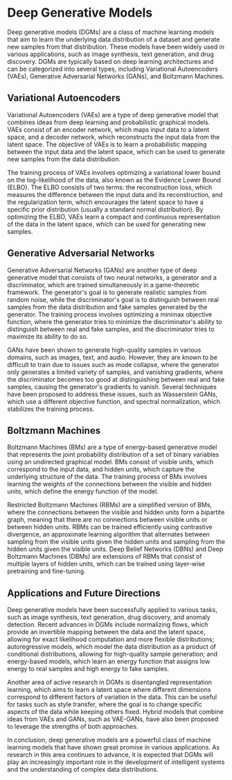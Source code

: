 # Deep Generative Models

Deep generative models (DGMs) are a class of machine learning models that aim to learn the underlying data distribution of a dataset and generate new samples from that distribution. These models have been widely used in various applications, such as image synthesis, text generation, and drug discovery. DGMs are typically based on deep learning architectures and can be categorized into several types, including Variational Autoencoders (VAEs), Generative Adversarial Networks (GANs), and Boltzmann Machines.

## Variational Autoencoders

Variational Autoencoders (VAEs) are a type of deep generative model that combines ideas from deep learning and probabilistic graphical models. VAEs consist of an encoder network, which maps input data to a latent space, and a decoder network, which reconstructs the input data from the latent space. The objective of VAEs is to learn a probabilistic mapping between the input data and the latent space, which can be used to generate new samples from the data distribution.

The training process of VAEs involves optimizing a variational lower bound on the log-likelihood of the data, also known as the Evidence Lower Bound (ELBO). The ELBO consists of two terms: the reconstruction loss, which measures the difference between the input data and its reconstruction, and the regularization term, which encourages the latent space to have a specific prior distribution (usually a standard normal distribution). By optimizing the ELBO, VAEs learn a compact and continuous representation of the data in the latent space, which can be used for generating new samples.

## Generative Adversarial Networks

Generative Adversarial Networks (GANs) are another type of deep generative model that consists of two neural networks, a generator and a discriminator, which are trained simultaneously in a game-theoretic framework. The generator's goal is to generate realistic samples from random noise, while the discriminator's goal is to distinguish between real samples from the data distribution and fake samples generated by the generator. The training process involves optimizing a minimax objective function, where the generator tries to minimize the discriminator's ability to distinguish between real and fake samples, and the discriminator tries to maximize its ability to do so.

GANs have been shown to generate high-quality samples in various domains, such as images, text, and audio. However, they are known to be difficult to train due to issues such as mode collapse, where the generator only generates a limited variety of samples, and vanishing gradients, where the discriminator becomes too good at distinguishing between real and fake samples, causing the generator's gradients to vanish. Several techniques have been proposed to address these issues, such as Wasserstein GANs, which use a different objective function, and spectral normalization, which stabilizes the training process.

## Boltzmann Machines

Boltzmann Machines (BMs) are a type of energy-based generative model that represents the joint probability distribution of a set of binary variables using an undirected graphical model. BMs consist of visible units, which correspond to the input data, and hidden units, which capture the underlying structure of the data. The training process of BMs involves learning the weights of the connections between the visible and hidden units, which define the energy function of the model.

Restricted Boltzmann Machines (RBMs) are a simplified version of BMs, where the connections between the visible and hidden units form a bipartite graph, meaning that there are no connections between visible units or between hidden units. RBMs can be trained efficiently using contrastive divergence, an approximate learning algorithm that alternates between sampling from the visible units given the hidden units and sampling from the hidden units given the visible units. Deep Belief Networks (DBNs) and Deep Boltzmann Machines (DBMs) are extensions of RBMs that consist of multiple layers of hidden units, which can be trained using layer-wise pretraining and fine-tuning.

## Applications and Future Directions

Deep generative models have been successfully applied to various tasks, such as image synthesis, text generation, drug discovery, and anomaly detection. Recent advances in DGMs include normalizing flows, which provide an invertible mapping between the data and the latent space, allowing for exact likelihood computation and more flexible distributions; autoregressive models, which model the data distribution as a product of conditional distributions, allowing for high-quality sample generation; and energy-based models, which learn an energy function that assigns low energy to real samples and high energy to fake samples.

Another area of active research in DGMs is disentangled representation learning, which aims to learn a latent space where different dimensions correspond to different factors of variation in the data. This can be useful for tasks such as style transfer, where the goal is to change specific aspects of the data while keeping others fixed. Hybrid models that combine ideas from VAEs and GANs, such as VAE-GANs, have also been proposed to leverage the strengths of both approaches.

In conclusion, deep generative models are a powerful class of machine learning models that have shown great promise in various applications. As research in this area continues to advance, it is expected that DGMs will play an increasingly important role in the development of intelligent systems and the understanding of complex data distributions.

